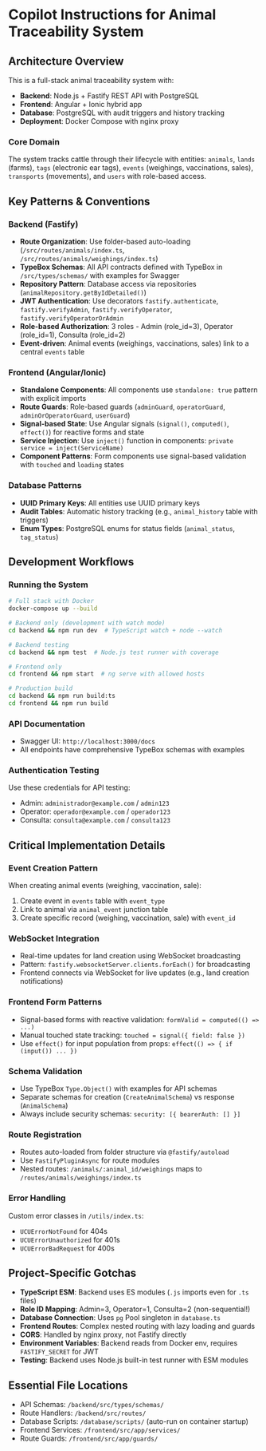 # Copilot Instructions for Animal Traceability System

## Architecture Overview

This is a full-stack animal traceability system with:

- **Backend**: Node.js + Fastify REST API with PostgreSQL
- **Frontend**: Angular + Ionic hybrid app
- **Database**: PostgreSQL with audit triggers and history tracking
- **Deployment**: Docker Compose with nginx proxy

### Core Domain

The system tracks cattle through their lifecycle with entities: `animals`, `lands` (farms), `tags` (electronic ear tags), `events` (weighings, vaccinations, sales), `transports` (movements), and `users` with role-based access.

## Key Patterns & Conventions

### Backend (Fastify)

- **Route Organization**: Use folder-based auto-loading (`/src/routes/animals/index.ts`, `/src/routes/animals/weighings/index.ts`)
- **TypeBox Schemas**: All API contracts defined with TypeBox in `/src/types/schemas/` with examples for Swagger
- **Repository Pattern**: Database access via repositories (`animalRepository.getByIdDetailed()`)
- **JWT Authentication**: Use decorators `fastify.authenticate`, `fastify.verifyAdmin`, `fastify.verifyOperator`, `fastify.verifyOperatorOrAdmin`
- **Role-based Authorization**: 3 roles - Admin (role_id=3), Operator (role_id=1), Consulta (role_id=2)
- **Event-driven**: Animal events (weighings, vaccinations, sales) link to a central `events` table

### Frontend (Angular/Ionic)

- **Standalone Components**: All components use `standalone: true` pattern with explicit imports
- **Route Guards**: Role-based guards (`adminGuard`, `operatorGuard`, `adminOrOperatorGuard`, `userGuard`)
- **Signal-based State**: Use Angular signals (`signal()`, `computed()`, `effect()`) for reactive forms and state
- **Service Injection**: Use `inject()` function in components: `private service = inject(ServiceName)`
- **Component Patterns**: Form components use signal-based validation with `touched` and `loading` states

### Database Patterns

- **UUID Primary Keys**: All entities use UUID primary keys
- **Audit Tables**: Automatic history tracking (e.g., `animal_history` table with triggers)
- **Enum Types**: PostgreSQL enums for status fields (`animal_status`, `tag_status`)

## Development Workflows

### Running the System

```bash
# Full stack with Docker
docker-compose up --build

# Backend only (development with watch mode)
cd backend && npm run dev  # TypeScript watch + node --watch

# Backend testing
cd backend && npm test  # Node.js test runner with coverage

# Frontend only
cd frontend && npm start  # ng serve with allowed hosts

# Production build
cd backend && npm run build:ts
cd frontend && npm run build
```

### API Documentation

- Swagger UI: `http://localhost:3000/docs`
- All endpoints have comprehensive TypeBox schemas with examples

### Authentication Testing

Use these credentials for API testing:

- Admin: `administrador@example.com` / `admin123`
- Operator: `operador@example.com` / `operador123`
- Consulta: `consulta@example.com` / `consulta123`

## Critical Implementation Details

### Event Creation Pattern

When creating animal events (weighing, vaccination, sale):

1. Create event in `events` table with `event_type`
2. Link to animal via `animal_event` junction table
3. Create specific record (weighing, vaccination, sale) with `event_id`

### WebSocket Integration

- Real-time updates for land creation using WebSocket broadcasting
- Pattern: `fastify.websocketServer.clients.forEach()` for broadcasting
- Frontend connects via WebSocket for live updates (e.g., land creation notifications)

### Frontend Form Patterns

- Signal-based forms with reactive validation: `formValid = computed(() => ...)`
- Manual touched state tracking: `touched = signal({ field: false })`
- Use `effect()` for input population from props: `effect(() => { if (input()) ... })`

### Schema Validation

- Use TypeBox `Type.Object()` with examples for API schemas
- Separate schemas for creation (`CreateAnimalSchema`) vs response (`AnimalSchema`)
- Always include security schemas: `security: [{ bearerAuth: [] }]`

### Route Registration

- Routes auto-loaded from folder structure via `@fastify/autoload`
- Use `FastifyPluginAsync` for route modules
- Nested routes: `/animals/:animal_id/weighings` maps to `/routes/animals/weighings/index.ts`

### Error Handling

Custom error classes in `/utils/index.ts`:

- `UCUErrorNotFound` for 404s
- `UCUErrorUnauthorized` for 401s
- `UCUErrorBadRequest` for 400s

## Project-Specific Gotchas

- **TypeScript ESM**: Backend uses ES modules (`.js` imports even for `.ts` files)
- **Role ID Mapping**: Admin=3, Operator=1, Consulta=2 (non-sequential!)
- **Database Connection**: Uses `pg` Pool singleton in `database.ts`
- **Frontend Routes**: Complex nested routing with lazy loading and guards
- **CORS**: Handled by nginx proxy, not Fastify directly
- **Environment Variables**: Backend reads from Docker env, requires `FASTIFY_SECRET` for JWT
- **Testing**: Backend uses Node.js built-in test runner with ESM modules

## Essential File Locations

- API Schemas: `/backend/src/types/schemas/`
- Route Handlers: `/backend/src/routes/`
- Database Scripts: `/database/scripts/` (auto-run on container startup)
- Frontend Services: `/frontend/src/app/services/`
- Route Guards: `/frontend/src/app/guards/`
